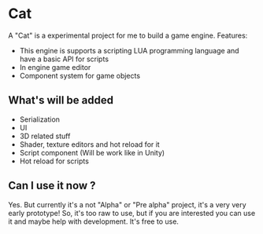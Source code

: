 # Cat
A "Cat" is a experimental project for me to build a game engine. 
Features:
 - This engine is supports a scripting LUA programming language and have a basic API for scripts
 - In engine game editor
 - Component system for game objects

## What's will be added 
  - Serialization
  - UI
  - 3D related stuff
  - Shader, texture editors and hot reload for it
  - Script component (Will be work like in Unity)
  - Hot reload for scripts
  
## Can I use it now ?
Yes. But currently it's a not "Alpha" or "Pre alpha" project, it's a very very early prototype! 
So, it's too raw to use, but if you are interested you can use it and maybe help with development.
It's free to use.
